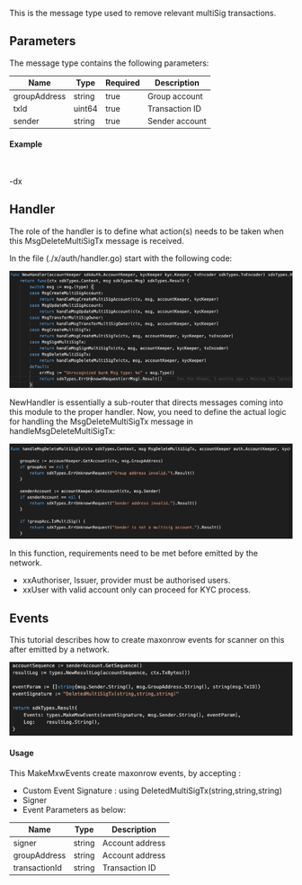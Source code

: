 This is the message type used to remove relevant multiSig transactions.

<!-- type MsgDeleteMultiSigTx struct {
	GroupAddress sdkTypes.AccAddress `json:groupAddress`
	TxID         uint64              `json:txId`
	Sender       sdkTypes.AccAddress `json:sender`
} -->

## Parameters

The message type contains the following parameters:


| Name | Type | Required | Description                 |
| ---- | ---- | -------- | --------------------------- |
| groupAddress | string | true   | Group account | | 
| txId| uint64 | true   | Transaction ID | | 
| sender| string | true   | Sender account | | 



#### Example
```


```

-dx
## Handler

The role of the handler is to define what action(s) needs to be taken when this MsgDeleteMultiSigTx message is received.

In the file (./x/auth/handler.go) start with the following code:

![Image-1](../pic/CreateMultiSigAccount_01.png)


NewHandler is essentially a sub-router that directs messages coming into this module to the proper handler.
Now, you need to define the actual logic for handling the MsgDeleteMultiSigTx message in handleMsgDeleteMultiSigTx:

![Image-2](../pic/DeleteMultiSigTx_02.png)


In this function, requirements need to be met before emitted by the network.  

* xxAuthoriser, Issuer, provider must be authorised users.
* xxUser with valid account only can proceed for KYC process.  


## Events
This tutorial describes how to create maxonrow events for scanner on this after emitted by a network.

![Image-1](../pic/DeleteMultiSigTx_03.png)  


#### Usage
This MakeMxwEvents create maxonrow events, by accepting :

* Custom Event Signature : using DeletedMultiSigTx(string,string,string)
* Signer
* Event Parameters as below: 

| Name | Type | Description                 |
| ---- | ---- | --------------------------- |
| signer | string | Account address| | 
| groupAddress | string | Account address| | 
| transactionId | string | Transaction ID| | 

